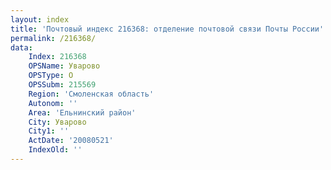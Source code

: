 ```yaml
---
layout: index
title: 'Почтовый индекс 216368: отделение почтовой связи Почты России'
permalink: /216368/
data:
    Index: 216368
    OPSName: Уварово
    OPSType: О
    OPSSubm: 215569
    Region: 'Смоленская область'
    Autonom: ''
    Area: 'Ельнинский район'
    City: Уварово
    City1: ''
    ActDate: '20080521'
    IndexOld: ''
---
```

